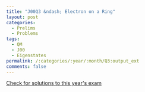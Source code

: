```yaml
---
title: "J00Q3 &ndash; Electron on a Ring"
layout: post
categories:
  - Prelims
  - Problems
tags:
  - QM
  - J00
  - Eigenstates
permalink: /:categories/:year/:month/Q3:output_ext
comments: false
---
```

<object data="2000J3Q.pdf" type="application/pdf" width="100%" height="500"></object>
<div class="message"><a href='https://princetonprelim.com/prelim/4/'>Check for solutions to this year's exam</a></div>